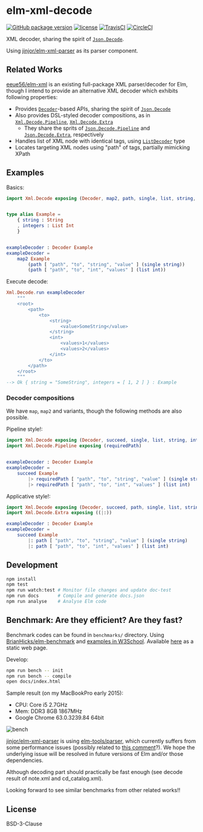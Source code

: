 # elm-xml-decode

[![GitHub package version][v]](http://package.elm-lang.org/packages/ymtszw/elm-xml-decode/latest)
[![license][l]](https://github.com/ymtszw/elm-xml-decode/blob/master/LICENSE)
[![TravisCI][tc]](https://travis-ci.org/ymtszw/elm-xml-decode)
[![CircleCI][cc]](https://circleci.com/gh/ymtszw/elm-xml-decode/tree/master)

[v]: https://img.shields.io/badge/elm--package-1.0.0-blue.svg?maxAge=3600
[l]: https://img.shields.io/badge/license-BSD--3--Clause-blue.svg?maxAge=3600
[tc]: https://travis-ci.org/ymtszw/elm-xml-decode.svg?branch=master
[cc]: https://circleci.com/gh/ymtszw/elm-xml-decode/tree/master.svg?style=svg

XML decoder, sharing the spirit of [`Json.Decode`][jd].

Using [jinjor/elm-xml-parser][exp] as its parser component.

[jd]: http://package.elm-lang.org/packages/elm-lang/core/latest/Json-Decode
[exp]: http://package.elm-lang.org/packages/jinjor/elm-xml-parser/latest

## Related Works

[eeue56/elm-xml][ex] is an existing full-package XML parser/decoder for Elm,
though I intend to provide an alternative XML decoder which exhibits following properties:

- Provides [`Decoder`][de]-based APIs, sharing the spirit of [`Json.Decode`][jd]
- Also provides DSL-styled decoder compositions, as in [`Xml.Decode.Pipeline`][xdp], [`Xml.Decode.Extra`][xde]
    - They share the sprits of [`Json.Decode.Pipeline`][jdp] and [`Json.Decode.Extra`][jde], respectively
- Handles list of XML node with identical tags, using [`ListDecoder`][ld] type
- Locates targeting XML nodes using "path" of tags, partially mimicking XPath

[ex]: http://package.elm-lang.org/packages/eeue56/elm-xml/latest
[de]: http://package.elm-lang.org/packages/ymtszw/elm-xml-decode/latest/Xml-Decode#Decoder
[jdp]: http://package.elm-lang.org/packages/NoRedInk/elm-decode-pipeline/latest/Json-Decode-Pipeline
[jde]: http://package.elm-lang.org/packages/elm-community/json-extra/latest/Json-Decode-Extra
[xdp]: http://package.elm-lang.org/packages/ymtszw/elm-xml-decode/latest/Xml-Decode-Pipeline
[xde]: http://package.elm-lang.org/packages/ymtszw/elm-xml-decode/latest/Xml-Decode-Extra
[ld]: http://package.elm-lang.org/packages/ymtszw/elm-xml-decode/latest/Xml-Decode#ListDecoder


## Examples

Basics:

```elm
import Xml.Decode exposing (Decoder, map2, path, single, list, string, int)


type alias Example =
    { string : String
    , integers : List Int
    }


exampleDecoder : Decoder Example
exampleDecoder =
    map2 Example
        (path [ "path", "to", "string", "value" ] (single string))
        (path [ "path", "to", "int", "values" ] (list int))
```

Execute decode:

```elm
Xml.Decode.run exampleDecoder
    """
    <root>
        <path>
            <to>
                <string>
                    <value>SomeString</value>
                </string>
                <int>
                    <values>1</values>
                    <values>2</values>
                </int>
            </to>
        </path>
    </root>
    """
--> Ok { string = "SomeString", integers = [ 1, 2 ] } : Example
```

### Decoder compositions

We have `map`, `map2` and variants, though the following methods are also possible.

Pipeline style!:

```elm
import Xml.Decode exposing (Decoder, succeed, single, list, string, int)
import Xml.Decode.Pipeline exposing (requiredPath)


exampleDecoder : Decoder Example
exampleDecoder =
    succeed Example
        |> requiredPath [ "path", "to", "string", "value" ] (single string)
        |> requiredPath [ "path", "to", "int", "values" ] (list int)
```

Applicative style!:

```elm
import Xml.Decode exposing (Decoder, succeed, path, single, list, string, int)
import Xml.Decode.Extra exposing ((|:))

exampleDecoder : Decoder Example
exampleDecoder =
    succeed Example
        |: path [ "path", "to", "string", "value" ] (single string)
        |: path [ "path", "to", "int", "values" ] (list int)
```

## Development

```sh
npm install
npm test
npm run watch:test # Monitor file changes and update doc-test
npm run docs       # Compile and generate docs.json
npm run analyse    # Analyse Elm code
```

## Benchmark: Are they efficient? Are they fast?

Benchmark codes can be found in `benchmarks/` directory.
Using [BrianHicks/elm-benchmark][eb] and [examples in W3School][w3s].
Available [here][bench] as a static web page.

[eb]: http://package.elm-lang.org/packages/BrianHicks/elm-benchmark/latest/Benchmark
[bench]: https://ymtszw.github.io/elm-xml-decode/
[w3s]: https://www.w3schools.com/xml/xml_examples.asp

Develop:

```sh
npm run bench -- init
npm run bench -- compile
open docs/index.html
```

Sample result (on my MacBookPro early 2015):

- CPU: Core i5 2.7GHz
- Mem: DDR3 8GB 1867MHz
- Google Chrome 63.0.3239.84 64bit

![bench](./benchmark.png)

[jinjor/elm-xml-parser][exp] is using [elm-tools/parser][etp],
which currently suffers from some performance issues (possibly related to [this comment][issue]?).
We hope the underlying issue will be resolved in future versions of Elm and/or those dependencies.

[etp]: http://package.elm-lang.org/packages/elm-tools/parser/latest
[issue]: https://github.com/elm-tools/parser/issues/15#issuecomment-336223879

Although decoding part should practically be fast enough (see decode result of note.xml and cd_catalog.xml).

Looking forward to see similar benchmarks from other related works!!

## License

BSD-3-Clause

